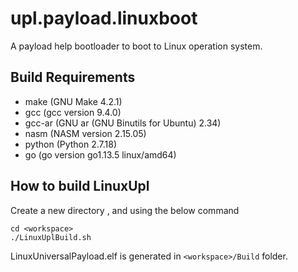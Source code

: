 # upl.payload.linuxboot
A payload help bootloader to boot to Linux operation system.

## Build Requirements
- make (GNU Make 4.2.1)  
- gcc (gcc version 9.4.0)  
- gcc-ar (GNU ar (GNU Binutils for Ubuntu) 2.34)  
- nasm (NASM version 2.15.05)  
- python (Python 2.7.18)
- go (go version go1.13.5 linux/amd64)

## How to build LinuxUpl
Create a new directory <workspace>, and using the below command  
```  
cd <workspace>  
./LinuxUplBuild.sh 
```  

LinuxUniversalPayload.elf is generated in ```<workspace>/Build``` folder.  

